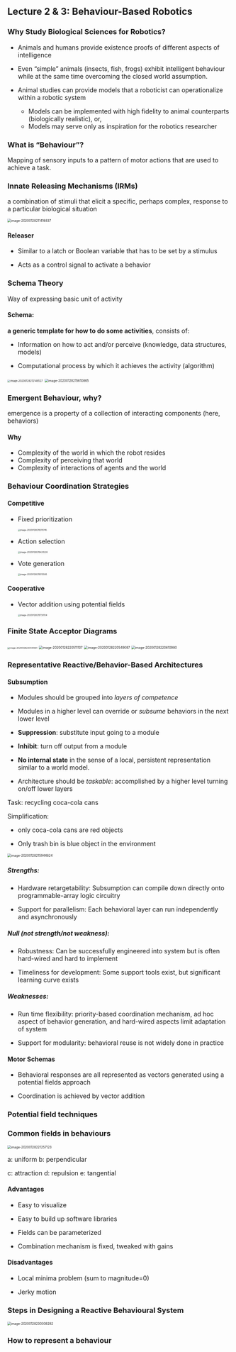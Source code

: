 ## Lecture 2 & 3: Behaviour-Based Robotics

### Why Study Biological Sciences for Robotics?

- Animals and humans provide existence proofs of different aspects of intelligence

- Even “simple” animals (insects, fish, frogs) exhibit intelligent behaviour while at the same time overcoming the closed world assumption.

- Animal studies can provide models that a roboticist can operationalize within a robotic system
  - Models can be implemented with high fidelity to animal counterparts (biologically realistic), or,
  - Models may serve only as inspiration for the robotics researcher



### What is “Behaviour”?

Mapping of sensory inputs to a pattern of motor actions that are used to achieve a task.



### Innate Releasing Mechanisms (IRMs)

a combination of stimuli that elicit a specific, perhaps complex, response to a particular biological situation

<img src="figures/02-irms.png" alt="image-20200128211416837" style="zoom:50%;" />



#### Releaser

- Similar to a latch or Boolean variable that has to be set by a stimulus

- Acts as a control signal to activate a behavior 



### Schema Theory

Way of expressing basic unit of activity

#### Schema:

**a generic template for how to do some activities**, consists of:

- Information on how to act and/or perceive (knowledge, data structures, models)

- Computational process by which it achieves the activity (algorithm)

<img src="figures/02-schema-theory.png" alt="image-20200128212146527" style="zoom:40%;" />

<img src="figures/02-schema-example.png" alt="image-20200128215610865" style="zoom:50%;" />





### Emergent Behaviour, why? 

emergence is a property of a collection of interacting components (here, behaviors)

#### Why

- Complexity of the world in which the robot resides
- Complexity of perceiving that world
- Complexity of interactions of agents and the world



### Behaviour Coordination Strategies

#### Competitive

- Fixed prioritization

  <img src="figures/02-prioritization.png" alt="image-20200128215315745" style="zoom: 33%;" />

- Action selection

  <img src="figures/02-selection.png" alt="image-20200128215420226" style="zoom:33%;" />

- Vote generation

  <img src="figures/02-vote.png" alt="image-20200128215515585" style="zoom:33%;" />



#### Cooperative

- Vector addition using potential fields

  <img src="figures/02-vector.png" alt="image-20200128215730104" style="zoom:33%;" />



### Finite State Acceptor Diagrams

<img src="figures/02-fsa.png" alt="image-20200128220444591" style="zoom:33%;" />

<img src="figures/02-fsa-example.png" alt="image-20200128220511107" style="zoom:50%;" />



<img src="figures/02-fsa-cola.png" alt="image-20200128220549087" style="zoom:50%;" />

<img src="figures/02-fsa-cola-table.png" alt="image-20200128220610980" style="zoom:50%;" />



### Representative Reactive/Behavior-Based Architectures

#### Subsumption

- Modules should be grouped into *layers of competence*

- Modules in a higher level can override or *subsume* behaviors in the next lower level

- **Suppression**: substitute input going to a module

- **Inhibit**: turn off output from a module

- **No internal state** in the sense of a local, persistent representation similar to a world model. 

- Architecture should be *taskable*: accomplished by a higher level turning on/off lower layers



Task: recycling coca-cola cans

Simplification:

- only coca-cola cans are red objects

- Only trash bin is blue object in the environment

<img src="figures/02-subsumption.png" alt="image-20200128215944624" style="zoom:50%;" />



##### Strengths:

- Hardware retargetability: Subsumption can compile down directly onto programmable-array logic circuitry

- Support for parallelism: Each behavioral layer can run independently and asynchronously



##### Null (not strength/not weakness):

- Robustness: Can be successfully engineered into system but is often hard-wired and hard to implement

- Timeliness for development: Some support tools exist, but significant learning curve exists



##### Weaknesses:

- Run time flexibility: priority-based coordination mechanism, ad hoc aspect of behavior generation, and hard-wired aspects limit adaptation of system

- Support for modularity: behavioral reuse is not widely done in practice



#### Motor Schemas

- Behavioral responses are all represented as vectors generated using a potential fields approach

- Coordination is achieved by vector addition



### Potential field techniques



### Common fields in behaviours

<img src="figures/03-potential-fields.png" alt="image-20200128221257123" style="zoom:50%;" />

a: uniform   b: perpendicular   

c: attraction   d: repulsion  e: tangential



#### Advantages

- Easy to visualize

- Easy to build up software libraries

- Fields can be parameterized

- Combination mechanism is fixed, tweaked with gains



#### Disadvantages

- Local minima problem (sum to magnitude=0)

- Jerky motion 



### Steps in Designing a Reactive Behavioural System

<img src="figures/03-steps.png" alt="image-20200128230308282" style="zoom:50%;" />



### How to represent a behaviour

